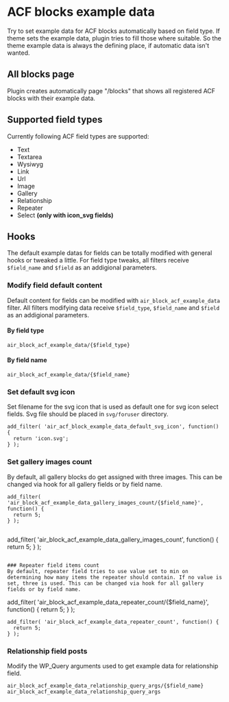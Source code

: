 # ACF blocks example data

Try to set example data for ACF blocks automatically based on field type. If theme sets the example data, plugin tries to fill those where suitable. So the theme example data is always the defining place, if automatic data isn't wanted.

## All blocks page

Plugin creates automatically page "/blocks" that shows all registered ACF blocks with their example data.

## Supported field types

Currently following ACF field types are supported:

* Text
* Textarea
* Wysiwyg
* Link
* Url
* Image
* Gallery
* Relationship
* Repeater
* Select __(only with icon_svg fields)__

## Hooks

The default example datas for fields can be totally modified with general hooks or tweaked a little. For field type tweaks, all filters receive `$field_name` and `$field` as an addigional parameters.

### Modify field default content

Default content for fields can be modified with `air_block_acf_example_data` filter. All filters modifying data receive `$field_type`, `$field_name` and `$field` as an addigional parameters.

#### By field type
```
air_block_acf_example_data/{$field_type}
```

#### By field name
```
air_block_acf_example_data/{$field_name}
```

### Set default svg icon

Set filename for the svg icon that is used as default one for svg icon select fields. Svg file should be placed in `svg/foruser` directory.

```
add_filter( 'air_acf_block_example_data_default_svg_icon', function() {
  return 'icon.svg';
} );
```

### Set gallery images count
By default, all gallery blocks do get assigned with three images. This can be changed via hook for all gallery fields or by field name.

```
add_filter( 'air_block_acf_example_data_gallery_images_count/{$field_name}', function() {
  return 5;
} );


```
add_filter( 'air_block_acf_example_data_gallery_images_count', function() {
  return 5;
} );
```

### Repeater field items count
By default, repeater field tries to use value set to min on determining how many items the repeater should contain. If no value is set, three is used. This can be changed via hook for all gallery fields or by field name.

```
add_filter( 'air_block_acf_example_data_repeater_count/{$field_name}', function() {
  return 5;
} );


```
add_filter( 'air_block_acf_example_data_repeater_count', function() {
  return 5;
} );
```

### Relationship field posts
Modify the WP_Query arguments used to get example data for relationship field.

`air_block_acf_example_data_relationship_query_args/{$field_name}`
`air_block_acf_example_data_relationship_query_args`
